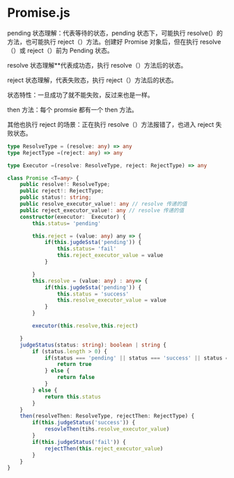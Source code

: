 # Promise.js

pending 状态理解：代表等待的状态，pending 状态下，可能执行 resolve(）的方法，也可能执行
reject（）方法。创建好 Promise 对象后，但在执行 resolve（）或 reject（）前为 Pending 状态。

resolve 状态理解\*\*代表成功态，执行 resolve（）方法后的状态。

reject 状态理解，代表失败态，执行 reject（）方法后的状态。

状态特性：一旦成功了就不能失败，反过来也是一样。

then 方法：每个 promsie 都有一个 then 方法。

其他也执行 reject 的场景：正在执行 resolve（）方法报错了，也进入 reject 失败状态。

```ts
type ResolveType = (resolve: any) => any
type RejectType =(reject: any) => any

type Executor =(resolve: ResolveType, reject: RejectType) => any

class Promise <T=any> {
    public resolve!: ResolveType;
    public reject!: RejectType;
    public status!: string;
    public resolve_executor_value!: any // resolve 传递的值
    public reject_executor_value!: any // resolve 传递的值
    constructor(executor:  Executor) {
        this.status= 'pending'

        this.reject = (value: any) any => {
            if(this.jugdeSsta('pending')) {
                this.status= 'fail'
                this.reject_executor_value = value
            }

        }
        this.resolve = (value: any) : any=> {
            if(this.jugdeSsta('pending')) {
                this.status = 'success'
                this.resolve_executor_value = value
            }
        }

        executor(this.resolve,this.reject)

    }
    judgeStatus(status: string): boolean | string {
        if (status.length > 0) {
            if(status === 'pending' || status === 'success' || status === 'fail') {
                return true
            } else {
                return false
            }
        } else {
            return this.status
        }
    }
    then(resolveThen: ResolveType, rejectThen: RejectType) {
        if(this.judgeStatus('success')) {
            resovleThen(tihs.resolve_executor_value)
        }
        if(this.judgeStatus('fail')) {
            rejectThen(this.reject_executor_value)
        }
    }
}
```
